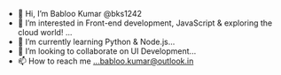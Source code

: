 - 👋 Hi, I’m Babloo Kumar @bks1242
- 👀 I’m interested in Front-end development, JavaScript & exploring the cloud world! ...
- 🌱 I’m currently learning Python & Node.js...
- 💞️ I’m looking to collaborate on UI Development...
- 📫 How to reach me ...babloo.kumar@outlook.in

<!---
bks1242/bks1242 is a ✨ special ✨ repository because its `README.md` (this file) appears on your GitHub profile.
You can click the Preview link to take a look at your changes.
--->
